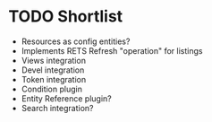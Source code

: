 TODO Shortlist
==

* Resources as config entities?
* Implements RETS Refresh "operation" for listings
* Views integration
* Devel integration
* Token integration
* Condition plugin
* Entity Reference plugin?
* Search integration?
